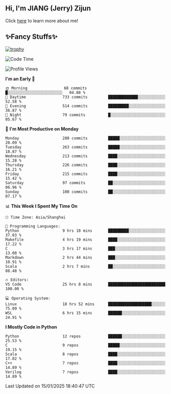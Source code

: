 ## Hi, I'm JIANG (Jerry) Zijun

Click [here](https://jzjerry.github.io/about/) to learn more about me!

## ✨Fancy Stuffs✨
[![trophy](https://github-profile-trophy.vercel.app/?username=jzjerry&theme=onedark)](https://github.com/ryo-ma/github-profile-trophy)
<!--START_SECTION:waka-->
![Code Time](http://img.shields.io/badge/Code%20Time-995%20hrs%2012%20mins-blue)

![Profile Views](http://img.shields.io/badge/Profile%20Views-3-blue)

**I'm an Early 🐤** 

```text
🌞 Morning                68 commits          █░░░░░░░░░░░░░░░░░░░░░░░░   04.88 % 
🌆 Daytime                733 commits         █████████████░░░░░░░░░░░░   52.58 % 
🌃 Evening                514 commits         █████████░░░░░░░░░░░░░░░░   36.87 % 
🌙 Night                  79 commits          █░░░░░░░░░░░░░░░░░░░░░░░░   05.67 % 
```
📅 **I'm Most Productive on Monday** 

```text
Monday                   280 commits         █████░░░░░░░░░░░░░░░░░░░░   20.09 % 
Tuesday                  263 commits         █████░░░░░░░░░░░░░░░░░░░░   18.87 % 
Wednesday                213 commits         ████░░░░░░░░░░░░░░░░░░░░░   15.28 % 
Thursday                 226 commits         ████░░░░░░░░░░░░░░░░░░░░░   16.21 % 
Friday                   215 commits         ████░░░░░░░░░░░░░░░░░░░░░   15.42 % 
Saturday                 97 commits          ██░░░░░░░░░░░░░░░░░░░░░░░   06.96 % 
Sunday                   100 commits         ██░░░░░░░░░░░░░░░░░░░░░░░   07.17 % 
```


📊 **This Week I Spent My Time On** 

```text
🕑︎ Time Zone: Asia/Shanghai

💬 Programming Languages: 
Python                   9 hrs 18 mins       █████████░░░░░░░░░░░░░░░░   37.03 % 
Makefile                 4 hrs 19 mins       ████░░░░░░░░░░░░░░░░░░░░░   17.22 % 
C                        3 hrs 17 mins       ███░░░░░░░░░░░░░░░░░░░░░░   13.08 % 
Markdown                 2 hrs 44 mins       ███░░░░░░░░░░░░░░░░░░░░░░   10.91 % 
Scala                    2 hrs 7 mins        ██░░░░░░░░░░░░░░░░░░░░░░░   08.48 % 

🔥 Editors: 
VS Code                  25 hrs 8 mins       █████████████████████████   100.00 % 

💻 Operating System: 
Linux                    18 hrs 52 mins      ███████████████████░░░░░░   75.09 % 
WSL                      6 hrs 15 mins       ██████░░░░░░░░░░░░░░░░░░░   24.91 % 
```

**I Mostly Code in Python** 

```text
Python                   12 repos            ██████░░░░░░░░░░░░░░░░░░░   25.53 % 
C                        9 repos             █████░░░░░░░░░░░░░░░░░░░░   19.15 % 
Scala                    8 repos             ████░░░░░░░░░░░░░░░░░░░░░   17.02 % 
C++                      7 repos             ████░░░░░░░░░░░░░░░░░░░░░   14.89 % 
Verilog                  7 repos             ████░░░░░░░░░░░░░░░░░░░░░   14.89 % 
```




 Last Updated on 15/01/2025 18:40:47 UTC
<!--END_SECTION:waka-->
